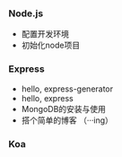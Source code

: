 
### Node.js

- 配置开发环境
- 初始化node项目

### Express

- hello, express-generator
- hello, express
- MongoDB的安装与使用
- 搭个简单的博客 （···ing）

### Koa
